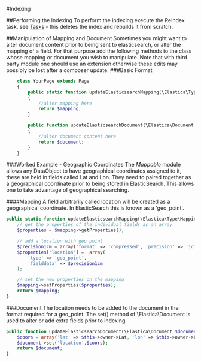 #Indexing

##Performing the Indexing
To perform the indexing execute the ReIndex task, see [Tasks](./Tasks.md) - this deletes the index
and rebuilds it from scratch.

##Manipulation of Mapping and Document
Sometimes you might want to alter document content prior to being sent to elasticsearch,
or alter the mapping of a field.  For that purpose add the following methods to the class whose
mapping or document you wish to manipulate.  Note that with third party module one should use an
extension otherwise these edits may possibly be lost after a composer update.
###Basic Format

```php
	class YourPage extends Page
	{
		public static function updateElasticsearchMapping(\Elastica\Type\Mapping $mapping)
		{
			//alter mapping here
			return $mapping;
		}

		public function updateElasticsearchDocument(\Elastica\Document $document)
		{
			//alter document content here
			return $document;
		}
	}
```

###Worked Example - Geographic Coordinates
The _Mappable_ module allows any DataObject to have geographical coordinates assigned to it, these
are held in fields called Lat and Lon.  They need to paired together as a geographical coordinate
prior to being stored in ElasticSearch.  This allows one to take advantage of geographical searching.

####Mapping
A field arbitrarily called location will be created as a geographical coordinate.  In ElasticSearch this
is known as a 'geo_point'.

```php
public static function updateElasticsearchMapping(\Elastica\Type\Mapping $mapping) {
	// get the properties of the individual fields as an array
	$properties = $mapping->getProperties();

	// add a location with geo point
	$precision1cm = array('format' => 'compressed', 'precision' => '1cm');
	$properties['location'] =  array(
		'type' => 'geo_point',
		'fielddata' => $precision1cm
	);

	// set the new properties on the mapping
	$mapping->setProperties($properties);
    return $mapping;
}
```
###Document
The location needs to be added to the document in the format required for a geo_point.  The set()
method of \Elastica\Document is used to alter or add extra fields prior to indexing.
```php
public function updateElasticsearchDocument(\Elastica\Document $document) {
	$coors = array('lat' => $this->owner->Lat, 'lon' => $this->owner->Lon);
	$document->set('location',$coors);
    return $document;
}
```
